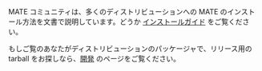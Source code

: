 <!--
.. link:
.. description:
.. tags:
.. date: 2012-04-17 06:32:31
.. title: インストール
.. slug: install
-->

MATE コミュニティは、多くのディストリビューションへの MATE のインストール方法を文書で説明しています。どうか [インストールガイド](https://wiki.mate-desktop.org/introduction/installation/) をご覧ください。

もしご覧のあなたがディストリビューションのパッケージャで、リリース用の tarball をお探しなら、[開発](/development/) のページをご覧ください。
